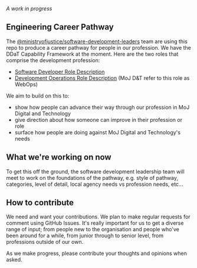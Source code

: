 _A work in progress_

## Engineering Career Pathway

The [@ministryofjustice/software-development-leaders](https://github.com/orgs/ministryofjustice/teams/software-development-leaders/members) team are using this repo to produce a career pathway for people in our profession. We have the DDaT Capability Framework at the moment. Here are the two roles that comprise the development profession:

- [Software Developer Role Description](https://www.gov.uk/government/publications/software-developer-role-description/software-developer-role-description)
- [Development Operations Role Description](https://www.gov.uk/government/publications/development-operations-role-description/development-operations-role-description) (MoJ D&T refer to this role as WebOps)


We aim to build on this to:

- show how people can advance their way through our profession in MoJ Digital and Technology
- give direction about how someone can improve in their profession or role
- surface how people are doing against MoJ Digital and Technology's needs

## What we're working on now

To get this off the ground, the software development leadership team will meet to work on the foundations of the pathway, e.g. style of pathway, categories, level of detail, local agency needs vs profession needs, etc...

## How to contribute

We need and want your contributions. We plan to make regular requests for comment using GitHub Issues. It's really important for us to get a diverse range of input; from people new to the organisation and people who've been around for a while, from junior through to senior level, from professions outside of our own.

As we make progress, please contribute your thoughts and opinions when asked.
